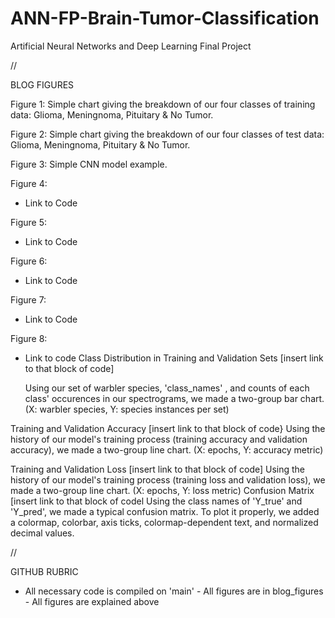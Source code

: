# ANN-FP-Brain-Tumor-Classification

Artificial Neural Networks and Deep Learning Final Project

// 

BLOG FIGURES

Figure 1: Simple chart giving the breakdown of our four classes of training data: Glioma, Meningnoma, Pituitary & No Tumor.

Figure 2: Simple chart giving the breakdown of our four classes of test data: Glioma, Meningnoma, Pituitary & No Tumor.

Figure 3: Simple CNN model example.

Figure 4:
- Link to Code

Figure 5:
- Link to Code 

Figure 6:
- Link to Code

Figure 7:
- Link to Code

Figure 8:
- Link to code
Class Distribution in Training and Validation Sets
  [insert link to that block of code]
  
  Using our set of warbler species, 'class_names' , and counts of each class' occurences in our spectrograms, we made a two-group bar chart. (X: warbler species, Y: species instances per set)

Training and Validation Accuracy
  [insert link to that block of code}
  Using the history of our model's training process (training accuracy and validation accuracy), we made a two-group line chart. (X: epochs, Y: accuracy metric)
  
Training and Validation Loss
  [insert link to that block of code]
  Using the history of our model's training process (training loss and validation loss), we made a two-group line chart. (X: epochs, Y: loss metric)
Confusion Matrix
  [insert link to that block of codel
  Using the class names of 'Y_true' and 'Y_pred', we made a typical confusion matrix.
  To plot it properly, we added a colormap, colorbar, axis ticks, colormap-dependent text, and normalized decimal values.
  
//

GITHUB RUBRIC
- ﻿﻿All necessary code is compiled on 'main'
﻿﻿- All figures are in blog_figures
﻿﻿- All figures are explained above

